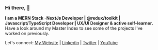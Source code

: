 ### Hi there, 👋

<strong> I am a MERN Stack -NextJs Developer | @redux/toolkit | Javascript/TypeScript Developer | UX/UI Designer & active self-learner. </strong>Have a look around my Master Index to see some of the projects I've worked on previously. 

Let's connect: 
[My Website](https://www.oreolnoumodong.com) |
[LinkedIn](https://www.linkedin.com/in/oreolnoumodong) |
[Twitter](https://twitter.com/JuniorOreol) |
[YouTube](https://youtube.com/nooutidev)
</strong>

<!--
**noutijo/noutijo** is a ✨ _special_ ✨ repository because its `README.md` (this file) appears on your GitHub profile.

Here are some ideas to get you started:

- 🔭 I’m currently working on ...
- 🌱 I’m currently learning ...
- 👯 I’m looking to collaborate on ...
- 🤔 I’m looking for help with ...
- 💬 Ask me about ...
- 📫 How to reach me: ...
- 😄 Pronouns: ...
- ⚡ Fun fact: ...
-->
